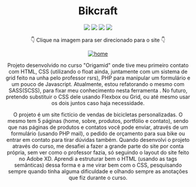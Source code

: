 <div align=center>

# Bikcraft
 
<img src="https://img.shields.io/badge/-HTML-orange?style=for-the-badge&logo=html5">
<img src="https://img.shields.io/badge/-CSS-blue?style=for-the-badge&logo=css3">
<img src="https://img.shields.io/badge/-JAVASCRIPT-yellow?style=for-the-badge&logo=javascript">
<img src="https://img.shields.io/badge/-SASS-pink?style=for-the-badge&logo=sass">
 
 👇 Clique na imagem para ser direcionado para o site 👇
 
[![home](https://user-images.githubusercontent.com/80923539/133703517-a516d4d6-1488-4d23-95ee-eb8fb579ab92.jpg)](https://nanepifanio.github.io/Bikcraft/)
 
Projeto desenvolvido no curso "Origamid" onde tive meu primeiro contato com HTML, CSS (utilizando o float ainda, juntamente com um sistema de grid feito na unha pelo professor rsrs), PHP para manipular um formulário e um pouco de Javascript. Atualmente, estou refatorando o mesmo com SASS(SCSS), para fixar meu conhecimento nesta ferramenta . No futuro, pretendo substituir o CSS dele usando Flexbox ou Grid, ou até mesmo usar os dois juntos caso haja necessidade.

O projeto é um site fictício de vendas de bicicletas personalizadas. O mesmo tem 5 páginas (home, sobre, produtos, portfólio e contato), sendo que nas páginas de produtos e contatos você pode enviar, através de um formulário (usando PHP mail), o pedido de orçamento para sua bike ou entrar em contato para tirar dúvidas também. Quando desenvolvi o projeto através do curso, me desafiei a fazer a grande parte do site por conta própria, sem ver como o professor fazia, só seguindo o layout do site feito no Adobe XD. Aprendi a estruturar bem o HTML (usando as tags semânticas) dessa forma e a me virar bem com o CSS, pesquisando sempre quando tinha alguma dificuldade e olhando sempre as anotações que fiz durante o curso.   
 
</div>

